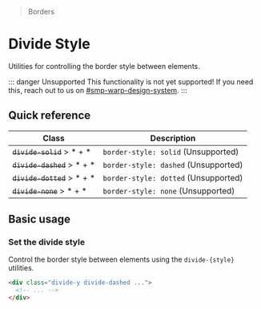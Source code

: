 > Borders

# Divide Style

Utilities for controlling the border style between elements.

::: danger Unsupported
This functionality is not yet supported! If you need this, reach out to us on [#smp-warp-design-system](https://sch-chat.slack.com/archives/C04P0GYTHPV).
:::

## Quick reference

| Class                       | Description                          |
|-----------------------------|--------------------------------------|
| ~~`divide-solid`~~ > * + *  | `border-style: solid` (Unsupported)  |
| ~~`divide-dashed`~~ > * + * | `border-style: dashed` (Unsupported) |
| ~~`divide-dotted`~~ > * + * | `border-style: dotted` (Unsupported) |
| ~~`divide-none`~~ > * + *   | `border-style: none` (Unsupported)   |

## Basic usage

### Set the divide style
Control the border style between elements using the `divide-{style}` utilities.

<!--example-container>
  <div class="grid gap-16 justify-items-center">
    <div class="pd-bg-pink-500 rounded-8 divide-y divide-dashed w-full max-w-[300]">
      <div class="p-24 text-center">1</div>
      <div class="p-24 text-center">2</div>
      <div class="p-24 text-center">3</div>
    </div>
  </div>
</container-->

```html
<div class="divide-y divide-dashed ...">
  <!-- ... -->
</div>
```
